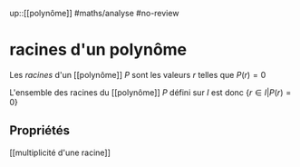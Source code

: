 up::[[polynôme]]
#maths/analyse #no-review 
# racines d'un polynôme
Les _racines_ d'un [[polynôme]] $P$ sont les valeurs $r$ telles que $P(r) = 0$

L'ensemble des racines du [[polynôme]] $P$ défini sur $I$ est donc $\{r\in I| P(r) = 0\}$

## Propriétés 

[[multiplicité d'une racine]]
